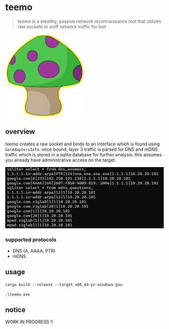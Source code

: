 # teemo

> teemo is a stealthy, passive network reconnaissance tool that utilizes raw sockets to sniff network traffic for loot

<img src="images/teemo.png" width=50% height=50%>

## overview

teemo creates a raw socket and binds to an interface which is found using `GetAdaptersInfo`. once bound, layer 3 traffic is parsed for DNS and mDNS traffic which is stored in a sqlite database for further analysis. this assumes you already have administrative access on the target.

![](images/sqlite.png)

### supported protocols

- DNS (A, AAAA, PTR)
- mDNS

## usage

`cargo build --release --target x86_64-pc-windows-gnu`

`.\teemo.exe`

## notice

WORK IN PROGRESS !!
